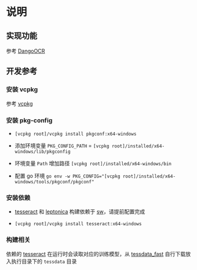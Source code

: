# 说明

## 实现功能

参考 [DangoOCR](https://github.com/PantsuDango/DangoOCR)

## 开发参考

### 安装 vcpkg

参考 [vcpkg](https://github.com/microsoft/vcpkg)

### 安装 pkg-config

- `[vcpkg root]/vcpkg install pkgconf:x64-windows`

- 添加环境变量 `PKG_CONFIG_PATH` = `[vcpkg root]/installed/x64-windows/lib/pkgconfig`

- 环境变量 `Path` 增加路径 `[vcpkg root]/installed/x64-windows/bin`

- 配置 go 环境 `go env -w PKG_CONFIG="[vcpkg root]/installed/x64-windows/tools/pkgconf/pkgconf"`

### 安装依赖

- [tesseract](https://github.com/tesseract-ocr/tesseract) 和 [leptonica](https://github.com/DanBloomberg/leptonica) 构建依赖于 [sw](https://github.com/SoftwareNetwork/sw)，请提前配置完成

- `[vcpkg root]/vcpkg install tesseract:x64-windows`

### 构建相关

依赖的 [tesseract](https://github.com/tesseract-ocr/tesseract) 在运行时会读取对应的训练模型，从 [tessdata_fast](https://github.com/tesseract-ocr/tessdata_fast) 自行下载放入执行目录下的 `tessdata` 目录
